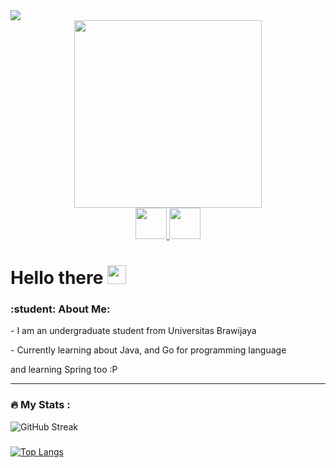 <img src = "https://komarev.com/ghpvc/?username=VinncentWong">

<div id = "header" align="center">
  <img src="https://media.giphy.com/media/8KkLpYUZ2bGXQUNlv3/giphy.gif" width=300>
</div>

<div id = "badges" align="center">
  <a href="https://www.linkedin.com/in/vinncent-alexander-wong-493759213">
    <img src="https://www.bing.com/th?id=AMMS_edf03e8364b4553818bb79cf092d0468&w=102&h=102&c=7&o=6&oif=webp&pid=SANGAM" width=50>
  </a>
  <a href="https://www.instagram.com/centwong_/">
    <img src="https://www.bing.com/th?id=AMMS_b32d8113b7cef4d7424bf75c119e4f67&w=102&h=102&c=7&o=6&oif=webp&pid=SANGAM" width=50>
  </a>
</div>

<h1>
  Hello there
  <img src="https://media.giphy.com/media/hvRJCLFzcasrR4ia7z/giphy.gif" width="30px"/>
</h1>

<h3>:student: About Me: </h3>
<p>- I am an undergraduate student from Universitas Brawijaya<p>
<p>- Currently learning about Java, and Go for programming language<p>
<p> and learning Spring too :P <p>


---
### :fire: My Stats :
![GitHub Streak](http://github-readme-streak-stats.herokuapp.com?user=VinncentWong&theme=dark&background=000000)
###
[![Top Langs](https://github-readme-stats.vercel.app/api/top-langs/?username=VinncentWong&layout=compact&theme=vision-friendly-dark&count_private=true&langs_count=10)](https://github.com/anuraghazra/github-readme-stats)
